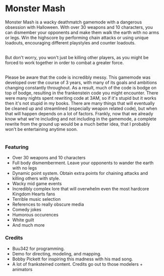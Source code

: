 # Monster Mash
Monster Mash is a wacky deathmatch gamemode with a dangerous obsession with Halloween. With over 30 weapons and 10 characters, you can dismember your opponents and make them walk the earth with no arms or legs. Win the highscore by performing chain attacks or using unique loadouts, encouraging different playstyles and counter loadouts. <br><br>

But don't worry, you won't just be killing other players, as you might be forced to work together in order to combat a greater force. <br><br>

Please be aware that the code is incredibly messy. This gamemode was developed over the course of 3 years, with many of its goals and ambitions changing constantly throughout. As a result, much of the code is bodge on top of bodge, resulting in the frankenstein code you might encounter. There were many nights spent rewriting code at 3AM, so if it's stupid but it works then it's not stupid in my books. There are many things that will eventually be cleaned up and streamlined (especially weapon related code), but when that will happen depends on a lot of factors. Frankly, now that we already know what we're including and not including in the gamemode, a complete rewrite from the ground up would be a much better idea, that I probably won't be entertaining anytime soon.<br><br>

### Featuring
* Over 30 weapons and 10 characters
* Full body dismemberment. Leave your opponents to wander the earth with no legs
* Dynamic point system. Obtain extra points for chaining attacks and killing others with style.
* Wacky mid game events
* Incredibly complex lore that will overwhelm even the most hardcore Kingdom Hearts fans
* Terrible music selection
* References to really obscure media
* Comedy jokes
* Humorous occurences
* White guilt
* And much more

### Credits
* Buu342 for programming.
* Demo for directing, modeling, and mapping.
* Bobby Pickett for inspiring this madness with his mad song.
* A lot of franksteined content. Credits go out to those modelers + animators
